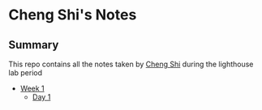 # Cheng Shi's Notes


## Summary
This repo contains all the notes taken by [Cheng Shi](https://github.com/C-Shi/lighthouse-web-notes) during the lighthouse lab period

* [Week 1](/Week_1)
  * [Day 1](/Week_1/Day_1)